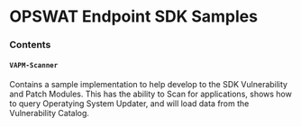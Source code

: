 # OPSWAT Endpoint SDK Samples


### Contents

#### `VAPM-Scanner`
Contains a sample implementation to help develop to the SDK Vulnerability and Patch Modules.  This has the ability to Scan for applications, shows how to query Operatying System Updater, and will load data from the Vulnerability Catalog.